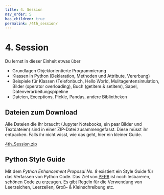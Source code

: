 ```yaml
---
title: 4. Session
nav_order: 5
has_children: true
permalink: /4th_session/
---
```


# 4. Session

Du lernst in dieser Einheit etwas über

* Grundlagen Objektorientierte Programmierung
* Klassen in Python (Deklaration, Methoden und Attribute, Vererbung)
* Beispiele für Klassen (Telefonbuch, Hello World, Mulitagentensimulation, Bilder (operator overloading), Buch (getitem & setitem), Sapel, Datenverarbeitungspipeline
* Dateien, Exceptions, Pickle, Pandas, andere Bibliotheken


## Dateien zum Download
Alle Dateien die ihr braucht (Jupyter Notebooks, ein paar Bilder und Textdateien) sind in einer ZIP-Datei zusammengefasst. Diese müsst ihr entpacken. Falls ihr nicht wisst, wie das geht, hier ein kleiner Guide.

[4th_Session.zip](./4th_Session.zip)


## Python Style Guide

Mit dem *Python Enhancement Proposal No. 8* existiert ein Style Guide für das Verfassen von Python Code. Das Ziel von [PEP8](https://www.python.org/dev/peps/pep-0008/) ist noch lesbareren, schönen Code zu erzeugen. Es gibt Regeln für die Verwendung von Leerzeichen, Leerzeilen, Groß- & Kleinschreibung etc.



